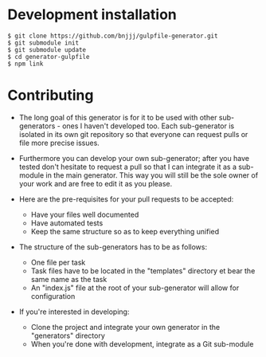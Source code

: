 # Development installation
```
$ git clone https://github.com/bnjjj/gulpfile-generator.git
$ git submodule init
$ git submodule update
$ cd generator-gulpfile
$ npm link
```

# Contributing

+ The long goal of this generator is for it to be used with other sub-generators - ones I haven't developed too. Each sub-generator is isolated in its own git repository so that everyone can request pulls or file more precise issues.

+ Furthermore you can develop your own sub-generator; after you have tested don't hesitate to request a pull so that I can integrate it as a sub-module in the main generator. This way you will still be the sole owner of your work and are free to edit it as you please.

+ Here are the pre-requisites for your pull requests to be accepted:
  - Have your files well documented
  - Have automated tests
  - Keep the same structure so as to keep everything unified

+ The structure of the sub-generators has to be as follows:
  - One file per task
  - Task files have to be located in the "templates" directory et bear the same name as the task
  - An "index.js" file at the root of your sub-generator will allow for configuration


+ If you're interested in developing:
  - Clone the project and integrate your own generator in the "generators" directory
  - When you're done with development, integrate as a Git sub-module